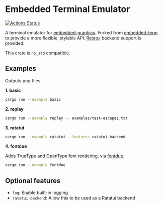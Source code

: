 # Embedded Terminal Emulator

[![Actions Status](https://github.com/AlexCharlton/embedded-temu/workflows/CI/badge.svg)](https://github.com/AlexCharlton/embedded-temu/actions)

A terminal emulator for [embedded-graphics](https://github.com/embedded-graphics/embedded-graphics). Forked from [embedded-term](https://github.com/rcore-os/embedded-term) to provide a more flexible, stylable API. [Ratatui](https://ratatui.rs/) backend support is provided.

This crate is `no_std` compatible.

## Examples
Outputs png files.

**1. basic**
```sh
cargo run --example basic
```

**2. replay**
```sh
cargo run --example replay -- examples/test-escapes.txt
```

**3. ratatui**
```sh
cargo run --example ratatui --features ratatui-backend
```

**4. fontdue**

Adds TrueType and OpenType font rendering, via [fontdue](https://crates.io/crates/fontdue).
```sh
cargo run --example fontdue
```

## Optional features
- `log`: Enable built-in logging
- `ratatui-backend`: Allow this to be used as a Ratatui backend
